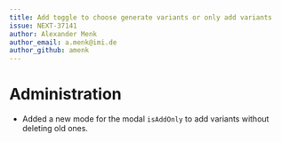 ```yaml
---
title: Add toggle to choose generate variants or only add variants
issue: NEXT-37141
author: Alexander Menk
author_email: a.menk@imi.de
author_github: amenk
---
```

# Administration
* Added a new mode for the modal `isAddOnly` to add variants without deleting old ones.
